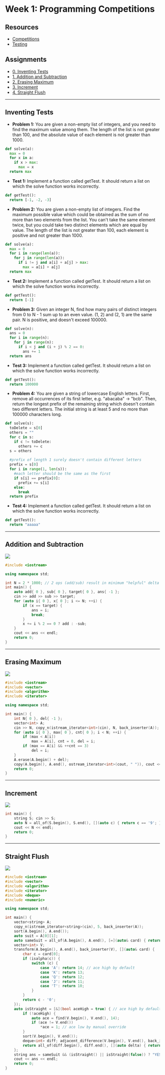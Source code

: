 # Week 1: Programming Competitions
## Resources
* [Competitions](competitions.pdf)
* [Testing](testing.pdf)

## Assignments

* [0. Inventing Tests](#inventing-tests)
* [1. Addition and Subtraction](#addition-and-subtraction)
* [2. Erasing Maximum](#erasing-maximum)
* [3. Increment](#increment)
* [4. Straight Flush](#straight-flush)

---

## Inventing Tests

* **Problem 1:** You are given a non-empty list of integers, and you need to find the maximum value among them. The length of the list is not greater than 100, and the absolute value of each element is not greater than 1000.

```python
def solve(a):
  max = 0
  for x in a:
    if x > max:
      max = x
  return max
```

* **Test 1:** Implement a function called getTest. It should return a list on which the solve function works incorrectly.

```python
def getTest():
  return [-1, -2, -3]
```	

* **Problem 2:** You are given a non-empty list of integers. Find the maximum possible value which could be obtained as the sum of no more than two elements from the list. You can't take the same element twice, but you could take two distinct elements which are equal by value. The length of the list is not greater than 100, each element is positive and not greater than 1000.

```python
def solve(a):
  max = 0
  for i in range(len(a)):
    for j in range(len(a)):
      if i != j and a[i] + a[j] > max:
        max = a[i] + a[j]
  return max
```

* **Test 2:** Implement a function called getTest. It should return a list on which the solve function works incorrectly.

```python
def getTest():
  return [-1]
```

* **Problem 3:** Given an integer N, find how many pairs of distinct integers from 0 to N - 1 sum up to an even value. (1, 2) and (2, 1) are the same pair. N is positive, and doesn't exceed 100000.

```python
def solve(n):
  ans = 0
  for i in range(n):
    for j in range(n):
      if i < j and (i + j) % 2 == 0:
        ans += 1
  return ans
```

* **Test 3:** Implement a function called getTest. It should return a list on which the solve function works incorrectly.

```python
def getTest():
  return 100000
```

* **Problem 4:** You are given a string of lowercase English letters. First, remove all occurrences of its first letter, e.g. "abacaba" -> "bcb". Then, return the longest prefix of the remaining string which doesn't contain two different letters. The initial string is at least 5 and no more than 100000 characters long.

```python
def solve(s):
  toDelete = s[0]
  others = ""
  for c in s:
    if c != toDelete:
      others += c
  s = others
  
  #prefix of length 1 surely doesn't contain different letters
  prefix = s[0]
  for i in range(1, len(s)):
    #each letter should be the same as the first
    if s[i] == prefix[0]:
      prefix += s[i]
    else:
      break
  return prefix
```

* **Test 4:** Implement a function called getTest. It should return a list on which the solve function works incorrectly.

```python
def getTest():
  return "aaaaa"
```

---

## Addition and Subtraction

![](1_addition_and_subtraction/1_addition_and_subtraction.png)

```cpp
#include <iostream>

using namespace std;

int N = 2 * 1000; // 2 ops (add/sub) result in minimum "helpful" delta of 1 (ie. go 1 step closer to max target 1000)
int main() {
    auto add{ 0 }, sub{ 0 }, target{ 0 }, ans{ -1 };
    cin >> add >> sub >> target;
    for (auto i{ 0 }, x{ 0 }; i <= N; ++i) {
        if (x == target) {
            ans = i;
            break;
        }
        x += i % 2 == 0 ? add : -sub;
    }
    cout << ans << endl;
    return 0;
}
```

---

## Erasing Maximum

![](2_erasing_max/2_erasing_max.png)

```cpp
#include <iostream>
#include <vector>
#include <algorithm>
#include <iterator>

using namespace std;

int main() {
    int N{ 0 }, del{ -1 };
    vector<int> A;
    cin >> N, copy_n(istream_iterator<int>(cin), N, back_inserter(A));
    for (auto i{ 0 }, max{ 0 }, cnt{ 0 }; i < N; ++i) {
        if (max < A[i])
            max = A[i], cnt = 0, del = i;
        if (max == A[i] && ++cnt == 3)
            del = i;
    }
    A.erase(A.begin() + del);
    copy(A.begin(), A.end(), ostream_iterator<int>(cout, " ")), cout << endl;
    return 0;
}
```

---

## Increment

![](3_increment/3_increment.png)

```cpp
int main() {
    string S; cin >> S;
    auto N = all_of(S.begin(), S.end(), [](auto c) { return c == '9'; }) ? S.size() + 1 : S.size();
    cout << N << endl;
    return 0;
}
```

---

## Straight Flush

![](4_straight_flush/4_straight_flush.png)

```cpp
#include <iostream>
#include <vector>
#include <algorithm>
#include <iterator>
#include <deque>
#include <numeric>

using namespace std;

int main() {
    vector<string> A;
    copy_n(istream_iterator<string>(cin), 5, back_inserter(A));
    sort(A.begin(), A.end());
    auto suit = A[0][1];
    auto sameSuit = all_of(A.begin(), A.end(), [=](auto& card) { return card[1] == suit; });
    vector<int> V;
    transform(A.begin(), A.end(), back_inserter(V), [](auto& card) {
        char c = card[0];
        if (isalpha(c)) {
            switch (c) {
                case 'A': return 14; // ace high by default
                case 'K': return 13;
                case 'Q': return 12;
                case 'J': return 11;
                case 'T': return 10;
            }
        }
        return c - '0';
    });
    auto isStraight = [&](bool aceHigh = true) { // ace high by default
        if (!aceHigh) {
            auto ace = find(V.begin(), V.end(), 14);
            if (ace != V.end())
                *ace = 1; // ace low by manual override
        }
        sort(V.begin(), V.end());
        deque<int> diff; adjacent_difference(V.begin(), V.end(), back_inserter(diff)), diff.pop_front();
        return all_of(diff.begin(), diff.end(), [](auto delta) { return delta == 1; });
    };
    string ans = sameSuit && (isStraight() || isStraight(false)) ? "YES" : "NO";
    cout << ans << endl;
    return 0;
}
```